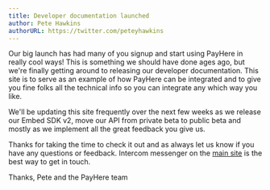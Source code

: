 ```yaml
---
title: Developer documentation launched
author: Pete Hawkins
authorURL: https://twitter.com/peteyhawkins
---
```


Our big launch has had many of you signup and start using PayHere in really cool ways! This is something we should have done ages ago, but we're finally getting around to releasing our developer documentation. This site is to serve as an example of how PayHere can be integrated and to give you fine folks all the technical info so you can integrate any which way you like.

<!--truncate-->

We'll be updating this site frequently over the next few weeks as we release our Embed SDK v2, move our API from private beta to public beta and mostly as we implement all the great feedback you give us.

Thanks for taking the time to check it out and as always let us know if you have any questions or feedback. Intercom messenger on the [main site](https://payhere.co) is the best way to get in touch.

Thanks,
Pete and the PayHere team
